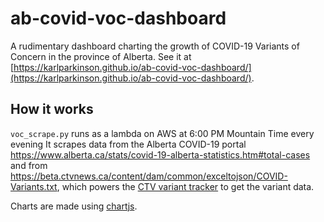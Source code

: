 # ab-covid-voc-dashboard
A rudimentary dashboard charting the growth of COVID-19 Variants of Concern in the province of Alberta. See it at [https://karlparkinson.github.io/ab-covid-voc-dashboard/](https://karlparkinson.github.io/ab-covid-voc-dashboard/).

## How it works
`voc_scrape.py` runs as a lambda on AWS at 6:00 PM Mountain Time every evening It scrapes data from the Alberta COVID-19 portal https://www.alberta.ca/stats/covid-19-alberta-statistics.htm#total-cases and from https://beta.ctvnews.ca/content/dam/common/exceltojson/COVID-Variants.txt, which powers the [CTV variant tracker](https://www.ctvnews.ca/health/coronavirus/tracking-variants-of-the-novel-coronavirus-in-canada-1.5296141) to get the variant data.

Charts are made using [chartjs](https://www.chartjs.org/).
